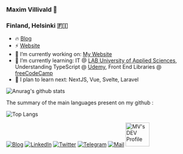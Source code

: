 ### Maxim Villivald 👋
### Finland, Helsinki 🇫🇮

- 🔥 [Blog](https://create-react-app.com/)
- ⚡️ [Website](https://proj.create-react-app.com/)
- 🔭 I’m currently working on: [My Website](https://github.com/villivald/proj_react_2020)
- 🌱 I’m currently learning: IT @ [LAB University of Applied Sciences](https://lab.fi/en), Understanding TypeScript @ [Udemy](https://www.udemy.com/course/understanding-typescript/), Front End Libraries @ [freeCodeCamp](https://www.freecodecamp.org/villivald)
- 🚀 I plan to learn next: NextJS, Vue, Svelte, Laravel

![Anurag's github stats](https://github-readme-stats.vercel.app/api?username=villivald&show_icons=true&theme=radical) 

The summary of the main languages present on my github : 

![Top Langs](https://github-readme-stats.vercel.app/api/top-langs/?username=villivald&layout=compact)

[![Blog](https://i.imgur.com/nol4f7Z.png)](https://create-react-app.com/)
[![LinkedIn](https://i.imgur.com/3GY2eJw.png)](https://www.linkedin.com/in/maxim-villivald-4b1b311a3/)
[![Twitter](https://i.imgur.com/SnM7J4Q.png)](https://twitter.com/crapp_blog)
[![Telegram](https://i.imgur.com/YZlT2nQ.png)](https://t.me/create_react_app)
[![Mail](https://i.imgur.com/sXLQrSA.png)](mailto:maxim.villivald@gmail.com)
<a href="https://dev.to/villivald">
  <img src="https://d2fltix0v2e0sb.cloudfront.net/dev-badge.svg" alt="MV's DEV Profile" height="64" width="64">
</a>
    
